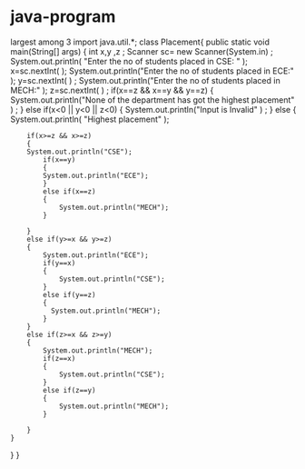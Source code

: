 # java-program
largest among 3
import java.util.*;
class Placement{
public static void main(String[] args) 
{
    int x,y ,z ;
    Scanner sc= new Scanner(System.in) ;
    System.out.println( "Enter the no of students placed in CSE: " );
    x=sc.nextInt( );
    System.out.println("Enter the no of students placed in ECE:" );
    y=sc.nextInt( ) ;
    System.out.println("Enter the no of students placed in MECH:" );
    z=sc.nextInt( ) ;
    if(x==z && x==y && y==z)
    {   
    System.out.println("None of the department has got the highest placement" ) ;
    }
    else if(x<0 || y<0 || z<0)
    {
    System.out.println("Input is Invalid" ) ;
    }
    else
    {
        System.out.println( "Highest placement" );
        
        if(x>=z && x>=z)
        {
        System.out.println("CSE");
            if(x==y)
            {
            System.out.println("ECE");
            }
            else if(x==z)
            {
                System.out.println("MECH");
            }
            
        }
        else if(y>=x && y>=z)
        {
            System.out.println("ECE");
            if(y==x)
            {
                System.out.println("CSE");
            }
            else if(y==z)
            {
              System.out.println("MECH");  
            }
        }
        else if(z>=x && z>=y)
        {
            System.out.println("MECH");
            if(z==x)
            {
                System.out.println("CSE");
            }
            else if(z==y)
            {
                System.out.println("MECH");
            }
            
        }
    }
}
}
